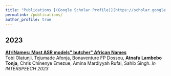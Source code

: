 ```yaml
---
title: "Publications [(Google Scholar Profile)](https://scholar.google.com/citations?user=rubyApkAAAAJ&hl=en)"
permalink: /publications/
author_profile: true
---
```


2023
------
<b>[AfriNames: Most ASR models" butcher" African Names](https://arxiv.org/pdf/2306.00253.pdf)</b><br>
Tobi Olatunji, Tejumade Afonja, Bonaventure FP Dossou, <b>Atnafu Lambebo Tonja</b>, Chris Chinenye Emezue, Amina Mardiyyah Rufai, Sahib Singh. <i>In INTERSPEECH 2023</i>